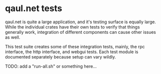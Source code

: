 # qaul.net tests

qaul.net is quite a large application, and it's testing surface is
equally large.  While the individual crates have their own tests to
verify that things generally work, integration of different components
can cause other issues as well.


This test suite creates some of these integration tests, mainly, the
rpc interface, the http interface, and webgui tests.  Each test module
is documented separately because setup can vary wildly.


TODO: add a "run-all.sh" or something here...
